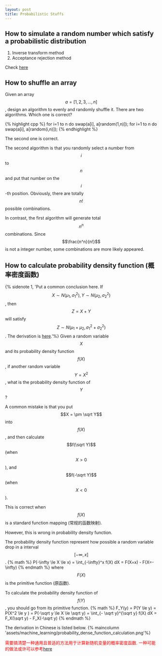 ```yaml
---
layout: post
title: Probabilistic Stuffs
---
```


## How to simulate a random number which satisfy a probabilistic distribution 
1. Inverse transform method
2. Acceptance rejection method

Check [here](http://blog.codinglabs.org/articles/methods-for-generating-random-number-distributions.html)



## How to shuffle an array
Given an array $$a = [1,2,3,...,n]$$, design an algorithm to evenly and randomly shuffle it.
There are two algorithms. Which one is correct?

{% highlight cpp %} 
for i=1 to n do swap(a[i], a[random(1,n)]);
for i=1 to n do swap(a[i], a[random(i,n)]);
{% endhighlight %}

The second one is correct.

The second algorithm is that you randomly select a number from $$i$$ to $$n$$ and put that number on the $$i$$-th position.
Obviously, there are totally $$n!$$ possible combinations.

In contrast, the first algorithm will generate total $$n^n$$ combinations. Since $$\frac{n^n}{n!}$$ is not a integer number, some combinations are more likely appeared.


## How to calculate probability density function (概率密度函数)  
{% sidenote 1, 'Put a common conclusion here. If $$X \sim N(\mu_1, \sigma_1^2), Y \sim N(\mu_2, \sigma_2^2)$$, then $$Z=X+Y$$ will satisfy $$Z \sim N(\mu_1+\mu_2, \sigma_1^2+\sigma_2^2)$$. The derivation is [here](https://en.wikipedia.org/wiki/Sum_of_normally_distributed_random_variables).'%}
Given a random variable $$X$$ and its probability density function $$f(X)$$, if another random variable $$Y=X^2$$, what is the probability density function of $$Y$$?

A common mistake is that you put $$X = \pm \sqrt Y$$ into $$f(X)$$, and then calculate $$f(\sqrt Y)$$ (when $$X>0$$), and $$f(-\sqrt Y)$$ (when $$X<0$$).

This is correct when $$f(X)$$ is a standard function mapping (常规的函数映射).

However, this is wrong in probability density function.

The probability density function represent how possible a random variable drop in a interval $$[-\infty, x]$$.
{% math %}
P(-\infty \le X \le x) = \int_{-\infty}^x f(X) dX = F(X=x) - F(X=-\infty)
{% endmath %}
where $$F(X)$$ is the primitive function (原函数).

To calculate the probability density function of $$f(Y)$$, you should go from its primitive function.
{% math %}
F_Y(y) = P(Y \le y) = P(X^2 \le y ) = P(-\sqrt y \le X \le \sqrt y) = \int_{- \sqrt y}^{\sqrt y} f(X) dX = F_X(\sqrt y) - F_X(-\sqrt y)
{% endmath %}


The derivation in Chinese is listed below.
{% maincolumn 'assets/machine_learning/probability_dense_function_calculation.png'%}

<span style="color:red"> 需要搞清楚一种通用且普适的方法用于计算新随机变量的概率密度函数. 一种可能的做法或许可以参考[here](https://www.zhihu.com/question/37400689)</span>
